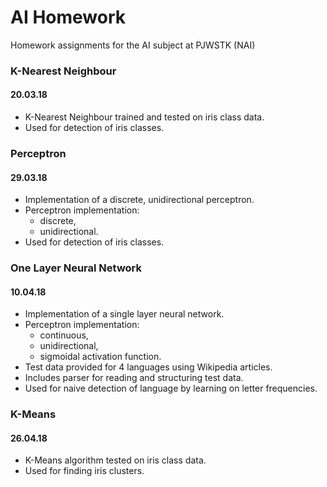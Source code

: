 # AI Homework

Homework assignments for the AI subject at PJWSTK (NAI)

### K-Nearest Neighbour
#### 20.03.18

* K-Nearest Neighbour trained and tested on iris class data.
* Used for detection of iris classes.

### Perceptron
#### 29.03.18

* Implementation of a discrete, unidirectional perceptron.
* Perceptron implementation:
	* discrete,
	* unidirectional.
* Used for detection of iris classes.

### One Layer Neural Network
#### 10.04.18

* Implementation of a single layer neural network.
* Perceptron implementation:
	* continuous,
	* unidirectional,
	* sigmoidal activation function.
* Test data provided for 4 languages using Wikipedia articles.
* Includes parser for reading and structuring test data.
* Used for naive detection of language by learning on letter frequencies.

### K-Means
#### 26.04.18

* K-Means algorithm tested on iris class data.
* Used for finding iris clusters.
